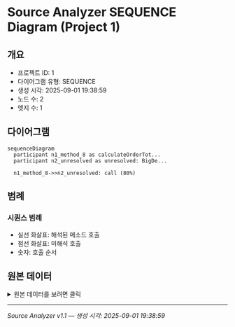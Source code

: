 # Source Analyzer SEQUENCE Diagram (Project 1)

## 개요
- 프로젝트 ID: 1
- 다이어그램 유형: SEQUENCE
- 생성 시각: 2025-09-01 19:38:59
- 노드 수: 2
- 엣지 수: 1

## 다이어그램

```mermaid
sequenceDiagram
  participant n1_method_8 as calculateOrderTot...
  participant n2_unresolved as unresolved: BigDe...

  n1_method_8->>n2_unresolved: call (80%)
```

## 범례

### 시퀀스 범례
- 실선 화살표: 해석된 메소드 호출
- 점선 화살표: 미해석 호출
- 숫자: 호출 순서

## 원본 데이터

<details>
<summary>원본 데이터를 보려면 클릭</summary>

노드 목록 (2)
```json
  method:8: calculateOrderTotal() (method)
  unresolved:BigDecimal.add: unresolved: BigDecimal.add (unresolved)
```

엣지 목록 (1)
```json
  method:8 -> unresolved:BigDecimal.add (call)
```

</details>

---
*Source Analyzer v1.1 — 생성 시각: 2025-09-01 19:38:59*
